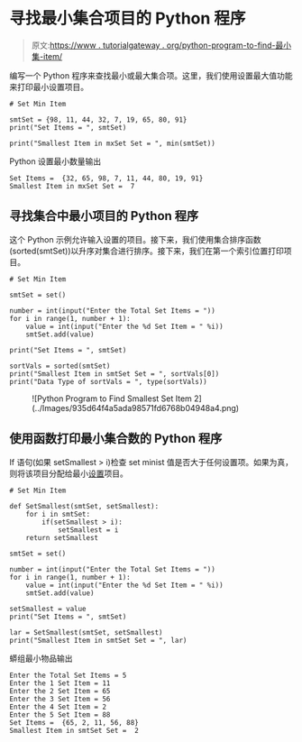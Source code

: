 # 寻找最小集合项目的 Python 程序

> 原文:[https://www . tutorialgateway . org/python-program-to-find-最小集-item/](https://www.tutorialgateway.org/python-program-to-find-smallest-set-item/)

编写一个 Python 程序来查找最小或最大集合项。这里，我们使用设置最大值功能来打印最小设置项目。

```
# Set Min Item

smtSet = {98, 11, 44, 32, 7, 19, 65, 80, 91}
print("Set Items = ", smtSet)

print("Smallest Item in mxSet Set = ", min(smtSet))
```

Python 设置最小数量输出

```
Set Items =  {32, 65, 98, 7, 11, 44, 80, 19, 91}
Smallest Item in mxSet Set =  7
```

## 寻找集合中最小项目的 Python 程序

这个 Python 示例允许输入设置的项目。接下来，我们使用集合排序函数(sorted(smtSet))以升序对集合进行排序。接下来，我们在第一个索引位置打印项目。

```
# Set Min Item

smtSet = set()

number = int(input("Enter the Total Set Items = "))
for i in range(1, number + 1):
    value = int(input("Enter the %d Set Item = " %i))
    smtSet.add(value)

print("Set Items = ", smtSet)

sortVals = sorted(smtSet)
print("Smallest Item in smtSet Set = ", sortVals[0])
print("Data Type of sortVals = ", type(sortVals))
```

<figure class="wp-block-image size-large">![Python Program to Find Smallest Set Item 2](../Images/935d64f4a5ada98571fd6768b04948a4.png)</figure>

## 使用函数打印最小集合数的 Python 程序

If 语句(如果 setSmallest > i)检查 set minist 值是否大于任何设置项。如果为真，则将该项目分配给最小[设置](https://www.tutorialgateway.org/python-set/)项目。

```
# Set Min Item

def SetSmallest(smtSet, setSmallest):
    for i in smtSet:
        if(setSmallest > i):
            setSmallest = i
    return setSmallest

smtSet = set()

number = int(input("Enter the Total Set Items = "))
for i in range(1, number + 1):
    value = int(input("Enter the %d Set Item = " %i))
    smtSet.add(value)

setSmallest = value
print("Set Items = ", smtSet)

lar = SetSmallest(smtSet, setSmallest)
print("Smallest Item in smtSet Set = ", lar)
```

蟒组最小物品输出

```
Enter the Total Set Items = 5
Enter the 1 Set Item = 11
Enter the 2 Set Item = 65
Enter the 3 Set Item = 56
Enter the 4 Set Item = 2
Enter the 5 Set Item = 88
Set Items =  {65, 2, 11, 56, 88}
Smallest Item in smtSet Set =  2
```